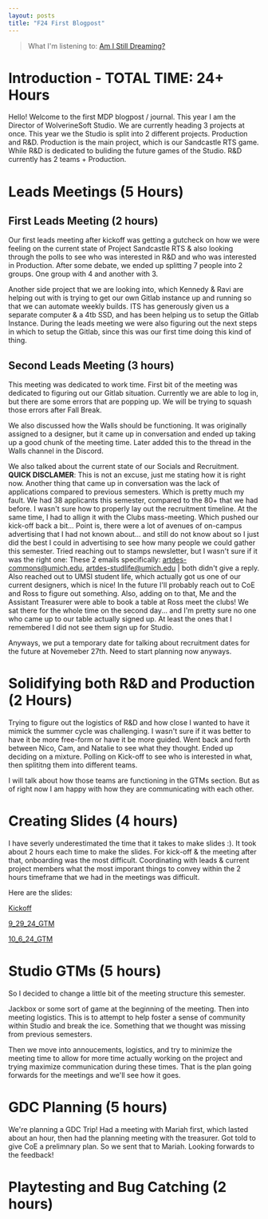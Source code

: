 ```yaml
---
layout: posts
title: "F24 First Blogpost"
---
```


> What I'm listening to: [Am I Still Dreaming?](https://www.youtube.com/watch?v=xbibCPr7R6Y)

# Introduction - TOTAL TIME: 24+ Hours
Hello! Welcome to the first MDP blogpost / journal. This year I am the Director of WolverineSoft Studio. We are currently heading 3 projects at once. This year we the Studio is split into 2 different projects. Production and R&D. Production is the main project, which is our Sandcastle RTS game. While R&D is dedicated to buliding the future games of the Studio. R&D currently has 2 teams + Production.

# Leads Meetings (5 Hours)
## First Leads Meeting (2 hours)
Our first leads meeting after kickoff was getting a gutcheck on how we were feeling on the current state of Project Sandcastle RTS & also looking through the polls to see who was interested in R&D and who was interested in Production. After some debate, we ended up splitting 7 people into 2 groups. One group with 4 and another with 3.

Another side project that we are looking into, which Kennedy & Ravi are helping out with is trying to get our own Gitlab instance up and running so that we can automate weekly builds. ITS has generously given us a separate computer & a 4tb SSD, and has been helping us to setup the Gitlab Instance. During the leads meeting we were also figuring out the next steps in which to setup the Gitlab, since this was our first time doing this kind of thing.
## Second Leads Meeting (3 hours)
This meeting was dedicated to work time. First bit of the meeting was dedicated to figuring out our Gitlab situation. Currently we are able to log in, but there are some errors that are popping up. We will be trying to squash those errors after Fall Break.

We also discussed how the Walls should be functioning. It was originally assigned to a designer, but it came up in conversation and ended up taking up a good chunk of the meeting time. Later added this to the thread in the Walls channel in the Discord.

We also talked about the current state of our Socials and Recruitment. **QUICK DISCLAMER**: This is not an excuse, just me stating how it is right now. Another thing that came up in conversation was the lack of applications compared to previous semesters. Which is pretty much my fault. We had 38 applicants this semester, compared to the 80+ that we had before. I wasn't sure how to properly lay out the recruitment timeline. At the same time, I had to allign it with the Clubs mass-meeting. Which pushed our kick-off back a bit... Point is, there were a lot of avenues of on-campus advertising that I had not known about... and still do not know about so I just did the best I could in advertising to see how many people we could gather this semester. 
Tried reaching out to stamps newsletter, but I wasn't sure if it was the right one: These 2 emails specifically: artdes-commons@umich.edu, artdes-studlife@umich.edu | both didn't give a reply. Also reached out to UMSI student life, which actually got us one of our current designers, which is nice! In the future I'll probably reach out to CoE and Ross to figure out something. Also, adding on to that, Me and the Assistant Treasurer were able to book a table at Ross meet the clubs! We sat there for the whole time on the second day... and I'm pretty sure no one who came up to our table actually signed up. At least the ones that I remembered I did not see them sign up for Studio.

Anyways, we put a temporary date for talking about recruitment dates for the future at Novemeber 27th. Need to start planning now anyways.

# Solidifying both R&D and Production (2 Hours)
Trying to figure out the logistics of R&D and how close I wanted to have it mimick the summer cycle was challenging. I wasn't sure if it was better to have it be more free-form or have it be more guided. Went back and forth between Nico, Cam, and Natalie to see what they thought. Ended up deciding on a mixture. Polling on Kick-off to see who is interested in what, then splititng them into different teams.

I will talk about how those teams are functioning in the GTMs section. But as of right now I am happy with how they are communicating with each other.

# Creating Slides (4 hours)
I have severly underestimated the time that it takes to make slides :). It took about 2 hours each time to make the slides. For kick-off & the meeting after that, onboarding was the most difficult. Coordinating with leads & current project members what the most imporant things to convey within the 2 hours timeframe that we had in the meetings was difficult.

Here are the slides:

[Kickoff](<../pdf/Fall Studio Kickoff 2024.pdf>)

[9_29_24_GTM](<../pdf/9_29_24 Studio GTM.pdf>)

[10_6_24_GTM](<../pdf/10_6_24 Studio GTM.pdf>)


# Studio GTMs (5 hours)
So I decided to change a little bit of the meeting structure this semester.

Jackbox or some sort of game at the beginning of the meeting. Then into meeting logistics. This is to attempt to help foster a sense of community within Studio and break the ice. Something that we thought was missing from previous semesters.

Then we move into annoucements, logistics, and try to minimize the meeting time to allow for more time actually working on the project and trying maximize communication during these times. That is the plan going forwards for the meetings and we'll see how it goes.


# GDC Planning (5 hours)
We're planning a GDC Trip! Had a meeting with Mariah first, which lasted about an hour, then had the planning meeting with the treasurer. Got told to give CoE a prelimnary plan. So we sent that to Mariah. Looking forwards to the feedback!

# Playtesting and Bug Catching (2 hours)